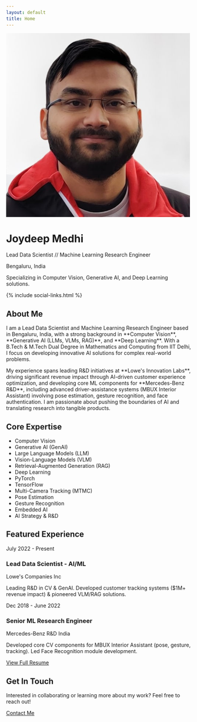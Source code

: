```yaml
---
layout: default
title: Home
---
```


<div class="hero">
  <div class="hero-content">
    <img src="/assets/images/profile.png" alt="Joydeep Medhi profile photo" class="profile-pic" />
    <h1 class="animate-text">Joydeep Medhi</h1>
    <p class="lead">Lead Data Scientist // Machine Learning Research Engineer</p>
    <p class="location">Bengaluru, India</p>
    <p class="lead-subtitle">Specializing in Computer Vision, Generative AI, and Deep Learning solutions.</p>
    <div class="hero-social">
      {% include social-links.html %}
    </div>
  </div>
</div>

<div class="section">
  <h2 class="section-title">About Me</h2>
  <p>
    I am a Lead Data Scientist and Machine Learning Research Engineer based in Bengaluru, India, with a strong background in **Computer Vision**, **Generative AI (LLMs, VLMs, RAG)**, and **Deep Learning**. With a B.Tech & M.Tech Dual Degree in Mathematics and Computing from IIT Delhi, I focus on developing innovative AI solutions for complex real-world problems.
  </p>
  <p>
    My experience spans leading R&D initiatives at **Lowe's Innovation Labs**, driving significant revenue impact through AI-driven customer experience optimization, and developing core ML components for **Mercedes-Benz R&D**, including advanced driver-assistance systems (MBUX Interior Assistant) involving pose estimation, gesture recognition, and face authentication. I am passionate about pushing the boundaries of AI and translating research into tangible products.
  </p>
</div>

<div class="section">
  <h2 class="section-title">Core Expertise</h2>
  <ul class="skills-list">
    <li class="skill-item">Computer Vision</li>
    <li class="skill-item">Generative AI (GenAI)</li>
    <li class="skill-item">Large Language Models (LLM)</li>
    <li class="skill-item">Vision-Language Models (VLM)</li>
    <li class="skill-item">Retrieval-Augmented Generation (RAG)</li>
    <li class="skill-item">Deep Learning</li>
    <li class="skill-item">PyTorch</li>
    <li class="skill-item">TensorFlow</li>
    <li class="skill-item">Multi-Camera Tracking (MTMC)</li>
    <li class="skill-item">Pose Estimation</li>
    <li class="skill-item">Gesture Recognition</li>
    <li class="skill-item">Embedded AI</li>
    <li class="skill-item">AI Strategy & R&D</li>
  </ul>
</div>

<div class="section">
  <h2 class="section-title">Featured Experience</h2>
  <div class="timeline">
    <div class="timeline-item">
      <div class="timeline-date">July 2022 - Present</div>
      <h3 class="timeline-title">Lead Data Scientist - AI/ML</h3>
      <div class="timeline-subtitle">Lowe's Companies Inc</div>
      <p>Leading R&D in CV & GenAI. Developed customer tracking systems ($1M+ revenue impact) & pioneered VLM/RAG solutions.</p>
    </div>
    <div class="timeline-item">
      <div class="timeline-date">Dec 2018 - June 2022</div>
      <h3 class="timeline-title">Senior ML Research Engineer</h3>
      <div class="timeline-subtitle">Mercedes-Benz R&D India</div>
      <p>Developed core CV components for MBUX Interior Assistant (pose, gesture, tracking). Led Face Recognition module development.</p>
    </div>
  </div>
  <p class="text-center mt-3">
    <a href="/resume/" class="button">View Full Resume</a>
  </p>
</div>

<div class="section">
  <h2 class="section-title">Get In Touch</h2>
  <p>Interested in collaborating or learning more about my work? Feel free to reach out!</p>
  <p class="text-center">
    <a href="/contact/" class="button button-primary">Contact Me</a>
  </p>
</div>
